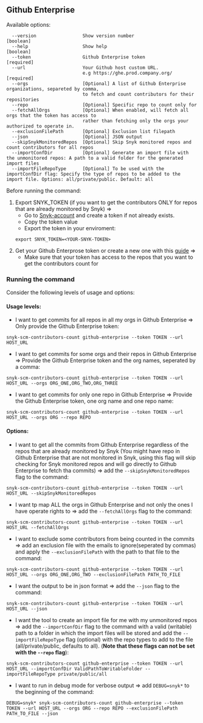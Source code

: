 ## Github Enterprise
Available options:
```
  --version                 Show version number                        [boolean]
  --help                    Show help                                  [boolean]
  --token                   Github Enterprise token                    [required]
  --url                     Your Github host custom URL.
                            e.g https://ghe.prod.company.org/          [required]
  --orgs                    [Optional] A list of Github Enterprise organizations, separeted by comma, 
                            to fetch and count contributors for their repositories              
  --repo                    [Optional] Specific repo to count only for
  --fetchAllOrgs            [Optional] When enabled, will fetch all orgs that the token has access to
                            rather than fetching only the orgs your authorized to operate in.
  --exclusionFilePath       [Optional] Exclusion list filepath
  --json                    [Optional] JSON output
  --skipSnykMonitoredRepos  [Optional] Skip Snyk monitored repos and count contributors for all repos
  --importConfDir           [Optional] Generate an import file with the unmonitored repos: A path to a valid folder for the generated import files
  --importFileRepoType      [Optional] To be used with the importConfDir flag: Specify the type of repos to be added to the import file. Options: all/private/public. Default: all
```

Before running the command:
1. Export SNYK_TOKEN (if you want to get the contributors ONLY for repos that are already monitored by Snyk) =>
    - Go to [Snyk-account](https://app.snyk.io/account) and create a token if not already exists.
    - Copy the token value
    - Export the token in your enviroment: 
    ```
    export SNYK_TOKEN=<YOUR-SNYK-TOKEN>
    ```
2. Get your Github Enterprose token or create a new one with this [guide](https://docs.github.com/en/authentication/keeping-your-account-and-data-secure/creating-a-personal-access-token) =>
    - Make sure that your token has access to the repos that you want to get the contributors count for

### Running the command

Consider the following levels of usage and options:

#### Usage levels:
- I want to get commits for all repos in all my orgs in Github Enterprise => Only provide the Github Enterprise token: 
```
snyk-scm-contributors-count github-enterprise --token TOKEN --url HOST_URL
```

- I want to get commits for some orgs and their repos in Github Enterprise => Provide the Github Enterprise token
  and the org names, seperated by a comma:
```
snyk-scm-contributors-count github-enterprise --token TOKEN --url HOST_URL --orgs ORG_ONE,ORG_TWO,ORG_THREE
```

- I want to get commits for only one repo in Github Enterprise => Provide the Github Enterprise token,
  one org name and one repo name:
```
snyk-scm-contributors-count github-enterprise --token TOKEN --url HOST_URL --orgs ORG --repo REPO
```

#### Options:
- I want to get all the commits from Github Enterprise regardless of the repos that are already monitored by Snyk (You might have repo in Github Enterprise that are not monitored in Snyk, using this flag will skip checking for Snyk monitored repos and will go directly to Github Enterprise to fetch tha commits) => add the `--skipSnykMonitoredRepos` flag to the command:
```
snyk-scm-contributors-count github-enterprise --token TOKEN --url HOST_URL --skipSnykMonitoredRepos
```
- I want tp map ALL the orgs in Github Enterprise and not only the ones I have operate rights to => add the `--fetchAllOrgs` flag to the command:
```
snyk-scm-contributors-count github-enterprise --token TOKEN --url HOST_URL --fetchAllOrgs
```

- I want to exclude some contributors from being counted in the commits => add an exclusion file with the emails to ignore(seperated by commas) and apply the `--exclusionFilePath` with the path to that file to the command:
```
snyk-scm-contributors-count github-enterprise --token TOKEN --url HOST_URL --orgs ORG_ONE,ORG_TWO --exclusionFilePath PATH_TO_FILE
```

- I want the output to be in json format => add the `--json` flag to the command:
```
snyk-scm-contributors-count github-enterprise --token TOKEN --url HOST_URL --json
```

- I want the tool to create an import file for me with my unmonitored repos => add the `--importConfDir` flag to the command with a valid (writable) path to a folder in which the import files will be stored and add the `--importFileRepoType` flag (optional) with the repo types to add to the file (all/private/public, defaults to all). (**Note that these flags can not be set with the `--repo` flag**):
```
snyk-scm-contributors-count github-enterprise --token TOKEN --url HOST_URL --importConfDir ValidPathToWritableFolder --importFileRepoType private/public/all
```

- I want to run in debug mode for verbose output => add `DEBUG=snyk*` to the beginning of the command:
```
DEBUG=snyk* snyk-scm-contributors-count github-enterprise --token TOKEN --url HOST_URL --orgs ORG --repo REPO --exclusionFilePath PATH_TO_FILE --json
```